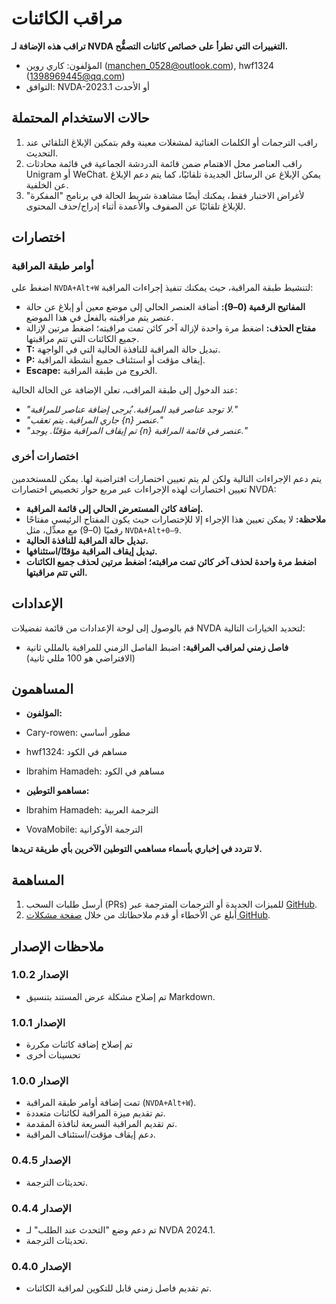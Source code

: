 # مراقب الكائنات

**تراقب هذه الإضافة لـ NVDA التغييرات التي تطرأ على خصائص كائنات التصفُّح.**

* المؤلفون: كاري روين (<manchen_0528@outlook.com>), hwf1324 (<1398969445@qq.com>)
* التوافق: NVDA-2023.1 أو الأحدث

## حالات الاستخدام المحتملة
1. راقب الترجمات أو الكلمات الغنائية لمشغلات معينة وقم بتمكين الإبلاغ التلقائي عند التحديث.
2. راقب العناصر محل الاهتمام ضمن قائمة الدردشة الجماعية في قائمة محادثات Unigram أو WeChat. يمكن الإبلاغ عن الرسائل الجديدة تلقائيًا، كما يتم دعم الإبلاغ عن الخلفية.
3. لأغراض الاختبار فقط، يمكنك أيضًا مشاهدة شريط الحالة في برنامج "المفكرة" للإبلاغ تلقائيًا عن الصفوف والأعمدة أثناء إدراج/حذف المحتوى.

## اختصارات

### أوامر طبقة المراقبة

اضغط على `NVDA+Alt+W` لتنشيط طبقة المراقبة، حيث يمكنك تنفيذ إجراءات المراقبة:

- **المفاتيح الرقمية (0–9):** أضافة العنصر الحالي إلى موضع معين أو إبلاغ عن حالة عنصر يتم مراقبته بالفعل في هذا الموضع.
- **مفتاح الحذف:** اضغط مرة واحدة لإزالة آخر كائن تمت مراقبته؛ اضغط مرتين لإزالة جميع الكائنات التي تتم مراقبتها.
- **T:** تبديل حالة المراقبة للنافذة الحالية التي في الواجهة.
- **P:** إيقاف مؤقت أو استئناف جميع أنشطة المراقبة.
- **Escape:** الخروج من طبقة المراقبة.

عند الدخول إلى طبقة المراقب، تعلن الإضافة عن الحالة الحالية:

- *"لا توجد عناصر قيد المراقبة. يُرجى إضافة عناصر للمراقبة."*
- *"جاري المراقبة. يتم تعقب {n} عنصر."*
- *"تم إيقاف المراقبة مؤقتًا. يوجد {n} عنصر في قائمة المراقبة."*

### اختصارات أخرى

يتم دعم الإجراءات التالية ولكن لم يتم تعيين اختصارات افتراضية لها. يمكن للمستخدمين تعيين اختصارات لهذه الإجراءات عبر مربع حوار تخصيص اختصارات NVDA:

- **إضافة كائن المستعرض الحالي إلى قائمة المراقبة.**
- **ملاحظة:** لا يمكن تعيين هذا الإجراء إلا للإختصارات حيث يكون المفتاح الرئيسي مفتاحًا رقميًا (0–9) مع معدِّل، مثل `NVDA+Alt+0–9`.
- **تبديل حالة المراقبة للنافذة الحالية.**
- **تبديل إيقاف المراقبة مؤقتًا/استئنافها.**
- **اضغط مرة واحدة لحذف آخر كائن تمت مراقبته؛ اضغط مرتين لحذف جميع الكائنات التي تتم مراقبتها.**

## الإعدادات

قم بالوصول إلى لوحة الإعدادات من قائمة تفضيلات NVDA لتحديد الخيارات التالية:

- **فاصل زمني لمراقب المراقبة:** اضبط الفاصل الزمني للمراقبة بالمللي ثانية (الافتراضي هو 100 مللي ثانية)

## المساهمون

- **المؤلفون:**
- Cary-rowen: مطور أساسي
- hwf1324: مساهم في الكود
- Ibrahim Hamadeh: مساهم في الكود

- **مساهمو التوطين:**
- Ibrahim Hamadeh: الترجمة العربية
- VovaMobile: الترجمة الأوكرانية

**لا تتردد في إخباري بأسماء مساهمي التوطين الآخرين بأي طريقة تريدها.**

## المساهمة

1. أرسل طلبات السحب (PRs) للميزات الجديدة أو الترجمات المترجمة عبر [GitHub][GitHub].
2. أبلغ عن الأخطاء أو قدم ملاحظاتك من خلال [صفحة مشكلات GitHub][GitHubIssue].

## ملاحظات الإصدار
### الإصدار 1.0.2
- تم إصلاح مشكلة عرض المستند بتنسيق Markdown.

### الإصدار 1.0.1
- تم إصلاح إضافة كائنات مكررة
- تحسينات أخرى

### الإصدار 1.0.0
- تمت إضافة أوامر طبقة المراقبة (`NVDA+Alt+W`).
- تم تقديم ميزة المراقبة لكائنات متعددة.
- تم تقديم المراقبة السريعة لنافذة المقدمة.
- دعم إيقاف مؤقت/استئناف المراقبة.

### الإصدار 0.4.5
- تحديثات الترجمة.

### الإصدار 0.4.4
- تم دعم وضع "التحدث عند الطلب" لـ NVDA 2024.1.
- تحديثات الترجمة.

### الإصدار 0.4.0

- تم تقديم فاصل زمني قابل للتكوين لمراقبة الكائنات.

[GitHub]: https://github.com/cary-rowen/objWatcher
[GitHubIssue]: https://github.com/cary-rowen/objWatcher/issues